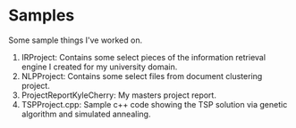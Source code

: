 # Samples
Some sample things I've worked on.
1.  IRProject: Contains some select pieces of the information retrieval engine I created for my university domain. 
2.  NLPProject: Contains some select files from document clustering project.
3.  ProjectReportKyleCherry: My masters project report.
4.  TSPProject.cpp: Sample c++ code showing the TSP solution via genetic algorithm and simulated annealing. 
